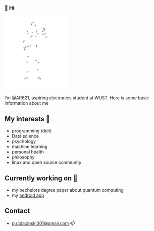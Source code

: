 ### 👋 Hi

![waving figure](
https://github.com/AR621/motion-gainz/blob/main/showcase/prezes_kiwa.gif?raw=true  "waving character")

I’m @AR621, aspiring electronics student at WUST. Here is some basic information about me

## My interests 👀
-  programming (duh)
-  Data science 
-  psychology 
-  machine learning
-  personal health
-  philosophy
-  linux and open source community

## Currently working on 🌱
- my bechelors dagree paper about quantum computing
- my [android app](https://play.google.com/store/apps/details?id=ksworks.potentiak.arshabitus)
## Contact
- p.dolacinski301@gmail.com 📫
